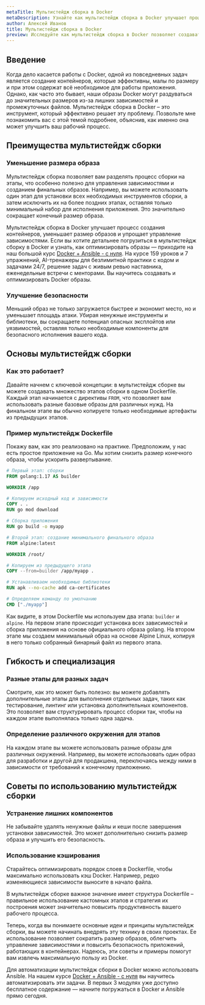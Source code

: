 ```yaml
---
metaTitle: Мультистейдж сборка в Docker
metaDescription: Узнайте как мультистейдж сборка в Docker улучшает процесс создания контейнеров. Изучите преимущества уменьшения размера образов и упрощения управления зависимостями
author: Алексей Иванов
title: Мультистейдж сборка в Docker
preview: Исследуйте как мультистейдж сборка в Docker позволяет создавать компактные и эффективные образы. Пошаговые примеры и объяснения помогут понять принципы работы этой технологии
---
```


## Введение

Когда дело касается работы с Docker, одной из повседневных задач является создание контейнеров, которые эффективны, малы по размеру и при этом содержат всё необходимое для работы приложения. Однако, как часто это бывает, наши образы Docker могут раздуваться до значительных размеров из-за лишних зависимостей и промежуточных файлов. Мультистейдж сборка в Docker – это инструмент, который эффективно решает эту проблему. Позвольте мне познакомить вас с этой темой подробнее, объяснив, как именно она может улучшить ваш рабочий процесс.

## Преимущества мультистейдж сборки

### Уменьшение размера образа

Мультистейдж сборка позволяет вам разделять процесс сборки на этапы, что особенно полезно для управления зависимостями и созданием финальных образов. Например, вы можете использовать один этап для установки всех необходимых инструментов сборки, а затем исключить их на более поздних этапах, оставляя только минимальный набор для исполнения приложения. Это значительно сокращает конечный размер образа.

Мультистейдж сборка в Docker улучшает процесс создания контейнеров, уменьшает размер образов и упрощает управление зависимостями. Если вы хотите детальнее погрузиться в мультистейдж сборку в Docker и узнать, как оптимизировать образы — приходите на наш большой курс [Docker + Ansible - с нуля](https://purpleschool.ru/course/docker?utm_source=knowledgebase&utm_medium=text&utm_campaign=Multistejdzh_sborka_v_Docker). На курсе 159 уроков и 7 упражнений, AI-тренажеры для безлимитной практики с кодом и задачами 24/7, решение задач с живым ревью наставника, еженедельные встречи с менторами. Вы научитесь создавать и оптимизировать Docker образы.

### Улучшение безопасности

Меньший образ не только загружается быстрее и экономит место, но и уменьшает площадь атаки. Убирая ненужные инструменты и библиотеки, вы сокращаете потенциал опасных эксплойтов или уязвимостей, оставляя только необходимые компоненты для безопасного исполнения вашего кода.

## Основы мультистейдж сборки

### Как это работает?

Давайте начнем с ключевой концепции: в мультистейдж сборке вы можете создавать множество этапов сборки в одном Dockerfile. Каждый этап начинается с директивы `FROM`, что позволяет вам использовать разные базовые образы для различных нужд. На финальном этапе вы обычно копируете только необходимые артефакты из предыдущих этапов.

### Пример мультистейдж Dockerfile

Покажу вам, как это реализовано на практике. Предположим, у нас есть простое приложение на Go. Мы хотим снизить размер конечного образа, чтобы ускорить развертывание.

```dockerfile
# Первый этап: сборки
FROM golang:1.17 AS builder

WORKDIR /app

# Копируем исходный код и зависимости
COPY . .
RUN go mod download

# Сборка приложения
RUN go build -o myapp

# Второй этап: создание минимального финального образа
FROM alpine:latest

WORKDIR /root/

# Копируем из предыдущего этапа
COPY --from=builder /app/myapp .

# Устанавливаем необходимые библиотеки
RUN apk --no-cache add ca-certificates

# Определяем команду по умолчанию
CMD ["./myapp"]
```

Как видите, в этом Dockerfile мы используем два этапа: `builder` и `alpine`. На первом этапе происходит установка всех зависимостей и сборка приложения на основе официального образа golang. На втором этапе мы создаем минимальный образ на основе Alpine Linux, копируя в него только собранный бинарный файл из первого этапа.

## Гибкость и специализация

### Разные этапы для разных задач

Смотрите, как это может быть полезно: вы можете добавлять дополнительные этапы для выполнения отдельных задач, таких как тестирование, линтинг или установка дополнительных компонентов. Это позволяет вам структурировать процесс сборки так, чтобы на каждом этапе выполнялась только одна задача.

### Определение различного окружения для этапов

На каждом этапе вы можете использовать разные образы для различных окружений. Например, вы можете использовать один образ для разработки и другой для продакшена, переключаясь между ними в зависимости от требований к конечному приложению.

## Советы по использованию мультистейдж сборки

### Устранение лишних компонентов

Не забывайте удалять ненужные файлы и кеши после завершения установки зависимостей. Это может дополнительно снизить размер образа и улучшить его безопасность.

### Использование кэширования

Старайтесь оптимизировать порядок слоев в Dockerfile, чтобы максимально использовать кэш Docker. Например, редко изменяющиеся зависимости выносите в начало файла.

В мультистейдж сборке важное значение имеет структура Dockerfile – правильное использование кастомных этапов и стратегия их построения может значительно повысить продуктивность вашего рабочего процесса.

Теперь, когда вы понимаете основные идеи и принципы мультистейдж сборки, вы можете начинать внедрять эту технику в своих проектах. Ее использование позволяет сократить размер образов, облегчить управление зависимостями и повысить безопасность приложений, работающих в контейнерах. Надеюсь, эти советы и примеры помогут вам извлечь максимальную пользу из Docker.

Для автоматизации мультистейдж сборки в Docker можно использовать Ansible. На нашем курсе [Docker + Ansible - с нуля](https://purpleschool.ru/course/docker?utm_source=knowledgebase&utm_medium=text&utm_campaign=Multistejdzh_sborka_v_Docker) вы научитесь автоматизировать эти задачи. В первых 3 модулях уже доступно бесплатное содержание — начните погружаться в Docker и Ansible прямо сегодня.
